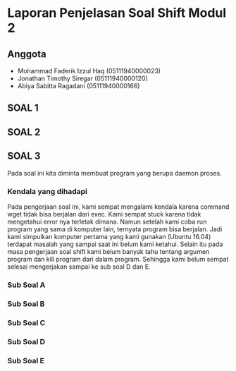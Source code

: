# Laporan Penjelasan Soal Shift Modul 2

## Anggota
- Mohammad Faderik Izzul Haq (05111940000023)
- Jonathan Timothy Siregar (05111940000120)
- Abiya Sabitta Ragadani (05111940000166)

## SOAL 1
## SOAL 2
## SOAL 3
Pada soal ini kita diminta membuat program yang berupa daemon proses.
### Kendala yang dihadapi
Pada pengerjaan soal ini, kami sempat mengalami kendala karena command wget tidak bisa berjalan dari exec. Kami sempat stuck karena tidak mengetahui error nya terletak dimana. Namun setelah kami coba run program yang sama di komputer lain, ternyata program bisa berjalan. Jadi kami simpulkan komputer pertama yang kami gunakan (Ubuntu 16.04) terdapat masalah yang sampai saat ini belum kami ketahui. Selain itu pada masa pengerjaan soal shift kami belum banyak tahu tentang argumen program dan kill program dari dalam program. Sehingga kami belum sempat selesai mengerjakan sampai ke sub soal D dan E.
### Sub Soal A

### Sub Soal B
### Sub Soal C
### Sub Soal D
### Sub Soal E
